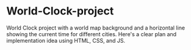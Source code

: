 # World-Clock-project
World Clock project with a world map background and a horizontal line showing the current time for different cities. Here's a clear plan and implementation idea using HTML, CSS, and JS.
